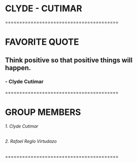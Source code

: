 # **CLYDE - CUTIMAR**
========================================
# **FAVORITE QUOTE**
## Think positive so that positive things will happen.
### - Clyde Cutimar
========================================
# **GROUP MEMBERS**
###### *1. Clyde Cutimar*
###### *2. Rafael Reglo Virtudazo*
========================================